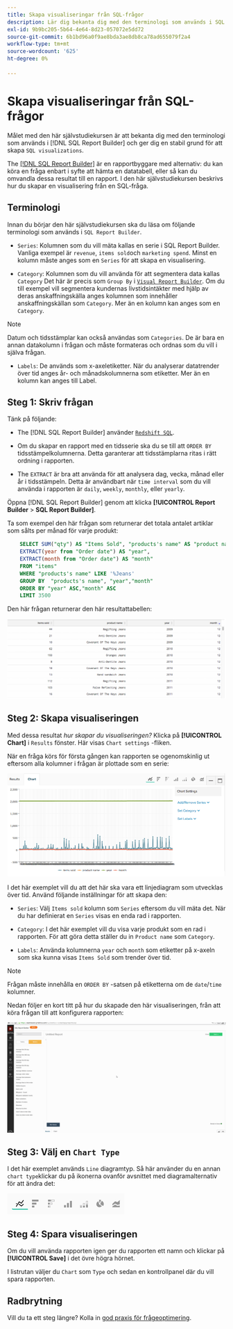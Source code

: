 ```yaml
---
title: Skapa visualiseringar från SQL-frågor
description: Lär dig bekanta dig med den terminologi som används i SQL Report Builder och ge dig en gedigen grund för att skapa SQL-visualiseringar.
exl-id: 9b9bc205-5b64-4e64-8d23-057072e5dd72
source-git-commit: 6b1bd96a0f9ae8bda3ae8db8ca78ad655079f2a4
workflow-type: tm+mt
source-wordcount: '625'
ht-degree: 0%

---
```


# Skapa visualiseringar från SQL-frågor

Målet med den här självstudiekursen är att bekanta dig med den terminologi som används i [!DNL SQL Report Builder] och ger dig en stabil grund för att skapa `SQL visualizations`.

The [[!DNL SQL Report Builder]](../data-analyst/dev-reports/sql-rpt-bldr.md) är en rapportbyggare med alternativ: du kan köra en fråga enbart i syfte att hämta en datatabell, eller så kan du omvandla dessa resultat till en rapport. I den här självstudiekursen beskrivs hur du skapar en visualisering från en SQL-fråga.

## Terminologi

Innan du börjar den här självstudiekursen ska du läsa om följande terminologi som används i `SQL Report Builder`.

- `Series`: Kolumnen som du vill mäta kallas en serie i SQL Report Builder. Vanliga exempel är `revenue`, `items sold`och `marketing spend`. Minst en kolumn måste anges som en `Series` för att skapa en visualisering.

- `Category`: Kolumnen som du vill använda för att segmentera data kallas `Category` Det här är precis som `Group By` i [`Visual Report Builder`](../data-user/reports/ess-rpt-build-visual.md). Om du till exempel vill segmentera kundernas livstidsintäkter med hjälp av deras anskaffningskälla anges kolumnen som innehåller anskaffningskällan som `Category`. Mer än en kolumn kan anges som en `Category`.

>[!NOTE]
>
>Datum och tidsstämplar kan också användas som `Categories`. De är bara en annan datakolumn i frågan och måste formateras och ordnas som du vill i själva frågan.

- `Labels`: De används som x-axeletiketter. När du analyserar datatrender över tid anges år- och månadskolumnerna som etiketter. Mer än en kolumn kan anges till Label.

## Steg 1: Skriv frågan

Tänk på följande:

- The [!DNL SQL Report Builder] använder [`Redshift SQL`](https://docs.aws.amazon.com/redshift/latest/dg/c_redshift-and-postgres-sql.html).

- Om du skapar en rapport med en tidsserie ska du se till att `ORDER BY` tidsstämpelkolumnerna. Detta garanterar att tidsstämplarna ritas i rätt ordning i rapporten.

- The `EXTRACT` är bra att använda för att analysera dag, vecka, månad eller år i tidsstämpeln. Detta är användbart när `time interval` som du vill använda i rapporten är `daily`, `weekly`, `monthly`, eller `yearly`.

Öppna [!DNL SQL Report Builder] genom att klicka **[!UICONTROL Report Builder** > **SQL Report Builder]**.

Ta som exempel den här frågan som returnerar det totala antalet artiklar som sålts per månad för varje produkt:

```sql
    SELECT SUM("qty") AS "Items Sold", "products's name" AS "product name",
    EXTRACT(year from "Order date") AS "year",
    EXTRACT(month from "Order date") AS "month"
    FROM "items"
    WHERE "products's name" LIKE '%Jeans'
    GROUP BY  "products's name", "year","month"
    ORDER BY "year" ASC,"month" ASC
    LIMIT 3500
```

Den här frågan returnerar den här resultattabellen:

![](../assets/SQL_results_table.png)

## Steg 2: Skapa visualiseringen

Med dessa resultat *hur skapar du visualiseringen?* Klicka på **[!UICONTROL Chart]** i `Results` fönster. Här visas `Chart settings` -fliken.

När en fråga körs för första gången kan rapporten se ogenomskinlig ut eftersom alla kolumner i frågan är plottade som en serie:

![](../assets/SQL_initial_report_results.png)

I det här exemplet vill du att det här ska vara ett linjediagram som utvecklas över tid. Använd följande inställningar för att skapa den:

- `Series`: Välj `Items sold` kolumn som `Series` eftersom du vill mäta det. När du har definierat en `Series` visas en enda rad i rapporten.

- `Category`: I det här exemplet vill du visa varje produkt som en rad i rapporten. För att göra detta ställer du in `Product name` som `Category`.

- `Labels`: Använda kolumnerna `year` och `month` som etiketter på x-axeln som ska kunna visas `Items Sold` som trender över tid.

>[!NOTE]
>
>Frågan måste innehålla en `ORDER BY` -satsen på etiketterna om de `date`/`time` kolumner.

Nedan följer en kort titt på hur du skapade den här visualiseringen, från att köra frågan till att konfigurera rapporten:

![](../assets/SQL_report_settings.gif)

## Steg 3: Välj en `Chart Type`

I det här exemplet används `Line` diagramtyp. Så här använder du en annan `chart type`klickar du på ikonerna ovanför avsnittet med diagramalternativ för att ändra det:

![](../assets/Chart_types.png)

## Steg 4: Spara visualiseringen

Om du vill använda rapporten igen ger du rapporten ett namn och klickar på **[!UICONTROL Save]** i det övre högra hörnet.

I listrutan väljer du `Chart` som `Type` och sedan en kontrollpanel där du vill spara rapporten.

## Radbrytning

Vill du ta ett steg längre? Kolla in [god praxis för frågeoptimering](../best-practices/optimizing-your-sql-queries.md).
